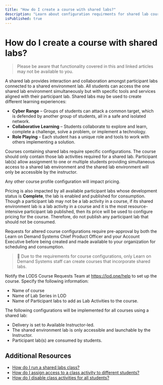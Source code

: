 ```yaml
---
title: "How do I create a course with shared labs?"
description: "Learn about configuration requirments for shared lab courses and how to have them set up for you."
isPublished: true
---
```


# How do I create a course with shared labs?

> Please be aware that functionality covered in this and linked articles may not be available to you.

A shared lab provides interaction and collaboration amongst participant labs connected to a shared environment lab. All students can access the one shared lab environment simultaneously but with specific tools and services aligned with their participant lab. Shared labs may be used to create different learning experiences:
* **Cyber Range** – Groups of students can attack a common target, which is defended by another group of students, all in a safe and isolated network.
*	**Collaborative Learning** – Students collaborate to explore and learn, complete a challenge, solve a problem, or implement a technology.
*	**Role Playing** – Each student has a unique role and tools to work with others implementing a solution. 

Courses containing shared labs require specific configurations. The course should only contain those lab activities required for a shared lab. Participant lab(s) allow assignment to one or multiple students providing simultaneous access to a shared lab environment and the shared lab environment will only be accessible by the instructor. 

Any other course profile configuration will impact pricing.

Pricing is also impacted by all available participant labs whose development status is **Complete**, the lab is enabled and published for consumption. Though a participant lab may not be a lab activity in a course, if its shared environment lab is a lab activity in a course and it is the most resource-intensive participant lab published, then its price will be used to configure pricing for the course. Therefore, do not publish any participant lab that should not be consumed. 

Requests for altered course configurations require pre-approval by both the Learn on Demand Systems Chief Product Officer and your Account Executive before being created and made available to your organization for scheduling and consumption.

> :small_blue_diamond: Due to the requirements for course configurations, only Learn on Demand Systems staff can create courses that incorporate shared labs. 

Notify the LODS Course Requests Team at https://lod.one/help to set up the course. Specify the following information:

- Name of course
- Name of Lab Series in LOD
- Name of Participant labs to add as Lab Activities to the course.

The following configurations will be implemented for all courses using a shared lab:

* Delivery is set to Available Instructor-led.
* The shared environment lab is only accessible and launchable by the Instructor.
* Participant lab(s) are consumed by students.


## Additional Resources

- [How do I run a shared labs class?](/tms/instructors/instructor-prep-and-classes/shared-labs-class.md)
- [How do I assign access to a class activity to different students?](/tms/instructors/instructor-prep-and-classes/assign-class-activities.md)
- [How do I disable class activities for all students?](/tms/tms-administrators/courses-and-activities/labs/disable-class-activities.md)

